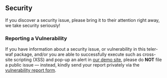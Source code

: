 ## Security

If you discover a security issue, please bring it to their attention right away, we take security seriously!

### Reporting a Vulnerability

If you have information about a security issue, or vulnerability in this teler-waf package, and/or you are able to successfully execute such as cross-site scripting (XSS) and pop-up an alert in [our demo site](https://test.teler.sh), please do **NOT** file a public issue — instead, kindly send your report privately via the [vulnerability report form](https://github.com/teler-sh/teler-waf/security/advisories/new).